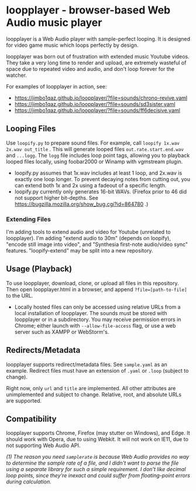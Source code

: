 # loopplayer - browser-based Web Audio music player

loopplayer is a Web Audio player with sample-perfect looping. It is designed for video game music which loops perfectly by design.

loopplayer was born out of frustration with extended music Youtube videos. They take a very long time to render and upload, are extremely wasteful of space due to repeated video and audio, and don't loop forever for the watcher.

For examples of loopplayer in action, see:

* <https://jimbo1qaz.github.io/loopplayer/?file=sounds/chrono-revive.yaml>
* https://jimbo1qaz.github.io/loopplayer/?file=sounds/sd3sister.yaml
* https://jimbo1qaz.github.io/loopplayer/?file=sounds/ff6decisive.yaml

## Looping Files

Use `loopify.py` to prepare sound files. For example, call `loopify 1x.wav 2x.wav out_title` . This will generate looped files `out.rate.start.end.wav` and `...logg`. The `logg` file includes loop point tags, allowing you to playback looped files locally, using foobar2000 or Winamp with vgmstream plugin.

* loopify.py assumes that 1x.wav includes at least 1 loop, and 2x.wav is exactly one loop longer. To prevent decaying notes from cutting out, you can extend both 1x and 2x using a fadeout of a specific length.
* loopify.py currently only generates 16-bit WAVs. (Firefox prior to 46 did not support higher bit-depths. See <https://bugzilla.mozilla.org/show_bug.cgi?id=864780> .)

### Extending Files

I'm adding tools to extend audio and video for Youtube (unrelated to loopplayer). I'm adding "extend audio to 30m" (depends on loopify), "encode still image into video", and "Synthesia first-note audio/video sync" features. "loopify-extend" may be split into a new repository.

## Usage (Playback)

To use loopplayer, download, clone, or upload all files in this repository. Then open loopplayer.html in a browser, and append `?file=[path-to-file]` to the URL.

* Locally hosted files can only be accessed using relative URLs from a local installation of loopplayer. The sounds must be stored with loopplayer or in a subdirectory. You may receive permission errors in Chrome; either launch with `--allow-file-access` flag, or use a web server such as XAMPP or WebStorm's.

## Redirects/Metadata

loopplayer supports redirect/metadata files. See `sample.yaml` as an example. Redirect files must have an extension of `.yaml` or `.loop` (subject to change).

Right now, only `url` and `title` are implemented. All other attributes are unimplemented and subject to change. Relative, root, and absolute URLs are supported.

## Compatibility

loopplayer supports Chrome, Firefox (may stutter on Windows), and Edge. It should work with Opera, due to using Webkit. It will not work on IE11, due to not supporting Web Audio API.

*(1) The reason you need `samplerate` is because Web Audio provides no way to determine the sample rate of a file, and I didn't want to parse the file using a separate library for such a simple requirement. I don't like decimal loop points, since they're inexact and could suffer from floating-point errors during calculation.*
